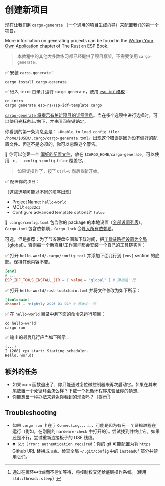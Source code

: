 # 创建新项目

现在让我们用 [`cargo-generate`](https://github.com/cargo-generate/cargo-generate) （一个通用的项目生成向导）来配置我们的第一个项目。

More information on generating projects can be found in the [Writing Your Own Application](https://esp-rs.github.io/book/writing-your-own-application/index.html) chapter of The Rust on ESP Book.

> 本教程中的其他大多数练习都已经提供了项目框架，不需要使用 `cargo-generate`。
>
✅ 安装 `cargo-generate`：

```console
cargo install cargo-generate
```

✅ 进入 `intro` 目录并运行 `cargo generate`，使用 [`esp-idf` 模板](https://github.com/esp-rs/esp-idf-template)：

```console
cd intro
cargo generate esp-rs/esp-idf-template cargo
```

[`cargo-generate` 将提示有关新项目的详细信息](https://github.com/esp-rs/esp-idf-template#generate-the-project)。当在多个选项中进行选择时，可以使用光标向上/向下，并使用回车键确定。

你看到的第一条消息会是：
`⚠️Unable to load config file: /home/$USER/.cargo/cargo-generate.toml`。出现这个错误是因为没有偏好的配置文件。但这不是必须的，你可以忽略这个警告。

🔎 你可以创建一个 [偏好的配置文件](https://cargo-generate.github.io/cargo-generate/favorites.html)，放在 `$CARGO_HOME/cargo-generate`。可以使用 `-c, --config <config-file>` 覆盖它。

> 如果误操作了，按下 `Ctrl+C` 然后重新开始。

✅ 配置你的项目：

（这些选项可能以不同的顺序出现）

* Project Name: `hello-world`
* MCU: `esp32c3`
* Configure advanced template options?: `false`

🔎 `.cargo/config.toml` 包含你的 package 的本地设置（[全部设置列表](https://doc.rust-lang.org/cargo/reference/config.html)）。
`Cargo.toml` 包含依赖项，`Cargo.lock` 会[导入所有依赖项](https://doc.rust-lang.org/cargo/guide/cargo-toml-vs-cargo-lock.html)。

可选，但是推荐：为了节省硬盘空间和下载时间，把[工具链路径设置为全局（global）](https://github.com/esp-rs/esp-idf-sys#esp_idf_tools_install_dir-esp_idf_tools_install_dir)。否则每一个新项目/工作空间都会安装一个自己的工具链实例：


✅ 打开 `hello-world/.cargo/config.toml` 并添加下面几行到 `[env]` section 的底部。保持其他内容不变。

```toml
[env]
# ...
ESP_IDF_TOOLS_INSTALL_DIR = { value = "global" } # 添加这一行
```

✅ 打开 `hello-world/rust-toolchain.toml` 并将文件修改为如下所示：

```toml
[toolchain]
channel = "nightly-2025-01-01" # 修改这一行
```

✅ 在 `hello-world` 目录中用下面的命令来运行项目：

```console
cd hello-world
cargo run
```

✅ 输出的最后几行应当如下所示：

```console
(...)
I (268) cpu_start: Starting scheduler.
Hello, world!
```

## 额外的任务
- 如果 `main` 函数退出了，你只能通过复位微控制器来再次启动它。如果在其末尾放置一个死循环会怎么样？下载一个死循环程序来验证你的猜想。
- 你能想出一种办法来避免你看到的现象吗？（提示[^hint]）

## Troubleshooting
- 如果 `cargo run` 卡在了 `Connecting...` 上，可能是因为有另一个监视进程在运行（例如，在刚刚的 `hardware-check` 中打开的）。尝试找到并终止它。如果还是不行，尝试重新连接板子的 USB 线缆。
- `⛔ Git Error: authentication required`：你的 git 可能配置为将 `https` Github URL 替换成 `ssh`。检查全局 `~/.git/config` 中的 `insteadOf` 部分并禁用它们。

[^hint]: 通过在循环中`休眠`而不是忙等待，将控制权交还给底层操作系统。（使用 `std::thread::sleep`）